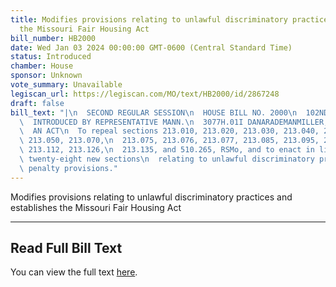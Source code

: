 ```yaml
---
title: Modifies provisions relating to unlawful discriminatory practices and establishes
  the Missouri Fair Housing Act
bill_number: HB2000
date: Wed Jan 03 2024 00:00:00 GMT-0600 (Central Standard Time)
status: Introduced
chamber: House
sponsor: Unknown
vote_summary: Unavailable
legiscan_url: https://legiscan.com/MO/text/HB2000/id/2867248
draft: false
bill_text: "|\n  SECOND REGULAR SESSION\n  HOUSE BILL NO. 2000\n  102ND GENERAL ASSEMBLY\n\
  \  INTRODUCED BY REPRESENTATIVE MANN.\n  3077H.01I DANARADEMANMILLER,ChiefClerk\n\
  \  AN ACT\n  To repeal sections 213.010, 213.020, 213.030, 213.040, 213.041, 213.045,\
  \ 213.050, 213.070,\n  213.075, 213.076, 213.077, 213.085, 213.095, 213.101, 213.111,\
  \ 213.112, 213.126,\n  213.135, and 510.265, RSMo, and to enact in lieu thereof\
  \ twenty-eight new sections\n  relating to unlawful discriminatory practices, with\
  \ penalty provisions."
---
```

Modifies provisions relating to unlawful discriminatory practices and establishes the Missouri Fair Housing Act

---

## Read Full Bill Text

You can view the full text [here](https://legiscan.com/MO/text/HB2000/id/2867248).
